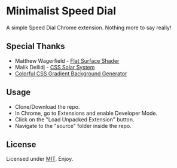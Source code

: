 # Minimalist Speed Dial
A simple Speed Dial Chrome extension. Nothing more to say really!

## Special Thanks

- Matthew Wagerfield - [Flat Surface Shader](http://matthew.wagerfield.com/flat-surface-shader/)
- Malik Dellidj - [CSS Solar System](https://codepen.io/kowlor/pen/ZYYQoy)
- [Colorful CSS Gradient Background Generator](http://www.webcore-it.com/colorful-background/)

## Usage

- Clone/Download the repo.
- In Chrome, go to Extensions and enable Developer Mode.
- Click on the "Load Unpacked Extension" button.
- Navigate to the "source" folder inside the repo.


## License

Licensed under [MIT](http://www.opensource.org/licenses/mit-license.php). Enjoy.